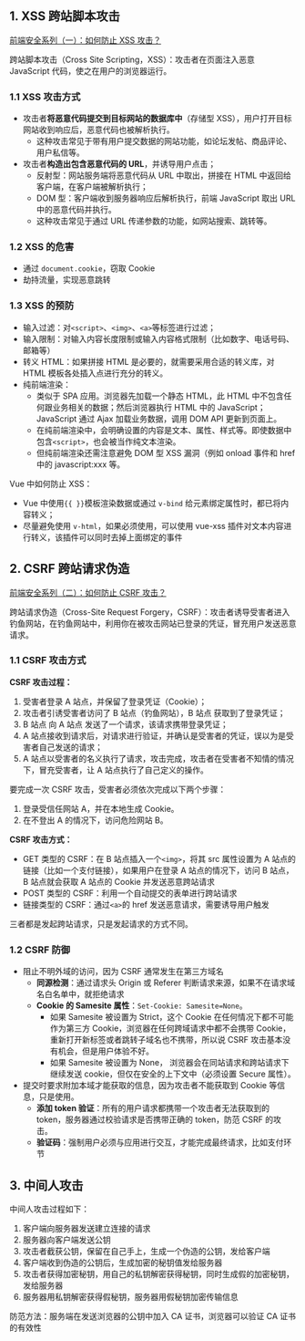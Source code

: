 ## 1. XSS 跨站脚本攻击

[前端安全系列（一）：如何防止 XSS 攻击？](https://tech.meituan.com/2018/09/27/fe-security.html)

跨站脚本攻击（Cross Site Scripting，XSS）：攻击者在页面注入恶意 JavaScript 代码，使之在用户的浏览器运行。

### 1.1 XSS 攻击方式

- 攻击者**将恶意代码提交到目标网站的数据库中**（存储型 XSS），用户打开目标网站收到响应后，恶意代码也被解析执行。
  - 这种攻击常见于带有用户提交数据的网站功能，如论坛发帖、商品评论、用户私信等。
- 攻击者**构造出包含恶意代码的 URL**，并诱导用户点击；
  - 反射型：网站服务端将恶意代码从 URL 中取出，拼接在 HTML 中返回给客户端，在客户端被解析执行；
  - DOM 型：客户端收到服务器响应后解析执行，前端 JavaScript 取出 URL 中的恶意代码并执行。
  - 这种攻击常见于通过 URL 传递参数的功能，如网站搜索、跳转等。

### 1.2 XSS 的危害

- 通过 `document.cookie`，窃取 Cookie
- 劫持流量，实现恶意跳转

### 1.3 XSS 的预防

- 输入过滤：对`<script>`、`<img>`、`<a>`等标签进行过滤；
- 输入限制：对输入内容长度限制或输入内容格式限制（比如数字、电话号码、邮箱等）
- 转义 HTML：如果拼接 HTML 是必要的，就需要采用合适的转义库，对 HTML 模板各处插入点进行充分的转义。
- 纯前端渲染：
  - 类似于 SPA 应用。浏览器先加载一个静态 HTML，此 HTML 中不包含任何跟业务相关的数据；然后浏览器执行 HTML 中的 JavaScript；JavaScript 通过 Ajax 加载业务数据，调用 DOM API 更新到页面上。
  - 在纯前端渲染中，会明确设置的内容是文本、属性、样式等。即使数据中包含`<script>`，也会被当作纯文本渲染。
  - 但纯前端渲染还需注意避免 DOM 型 XSS 漏洞（例如 onload 事件和 href 中的 javascript:xxx 等。

Vue 中如何防止 XSS：

- Vue 中使用`{{ }}`模板渲染数据或通过 `v-bind` 给元素绑定属性时，都已将内容转义；
- 尽量避免使用 `v-html`，如果必须使用，可以使用 vue-xss 插件对文本内容进行转义，该插件可以同时去掉上面绑定的事件

## 2. CSRF 跨站请求伪造

[前端安全系列（二）：如何防止 CSRF 攻击？](https://tech.meituan.com/2018/10/11/fe-security-csrf.html)

跨站请求伪造（Cross-Site Request Forgery，CSRF）：攻击者诱导受害者进入钓鱼网站，在钓鱼网站中，利用你在被攻击网站已登录的凭证，冒充用户发送恶意请求。

### 1.1 CSRF 攻击方式

**CSRF 攻击过程：**

1. 受害者登录 A 站点，并保留了登录凭证（Cookie）；
2. 攻击者引诱受害者访问了 B 站点（钓鱼网站），B 站点 获取到了登录凭证；
3. B 站点 向 A 站点 发送了一个请求，该请求携带登录凭证；
4. A 站点接收到请求后，对请求进行验证，并确认是受害者的凭证，误以为是受害者自己发送的请求；
5. A 站点以受害者的名义执行了请求，攻击完成，攻击者在受害者不知情的情况下，冒充受害者，让 A 站点执行了自己定义的操作。

要完成一次 CSRF 攻击，受害者必须依次完成以下两个步骤：

1. 登录受信任网站 A，并在本地生成 Cookie。
2. 在不登出 A 的情况下，访问危险网站 B。

**CSRF 攻击方式：**

- GET 类型的 CSRF：在 B 站点插入一个`<img>`，将其 src 属性设置为 A 站点的链接（比如一个支付链接），如果用户在登录 A 站点的情况下，访问 B 站点，B 站点就会获取 A 站点的 Cookie 并发送恶意跨站请求
- POST 类型的 CSRF：利用一个自动提交的表单进行跨站请求
- 链接类型的 CSRF：通过`<a>`的 href 发送恶意请求，需要诱导用户触发

三者都是发起跨站请求，只是发起请求的方式不同。

### 1.2 CSRF 防御

- 阻止不明外域的访问，因为 CSRF 通常发生在第三方域名
  - **同源检测**：通过请求头 Origin 或 Referer 判断请求来源，如果不在请求域名白名单中，就拒绝请求
  - **Cookie 的 Samesite 属性**：`Set-Cookie: Samesite=None`。
    - 如果 Samesite 被设置为 Strict，这个 Cookie 在任何情况下都不可能作为第三方 Cookie，浏览器在任何跨域请求中都不会携带 Cookie，重新打开新标签或者跳转子域名也不携带，所以说 CSRF 攻击基本没有机会，但是用户体验不好。
    - 如果 Samesite 被设置为 None， 浏览器会在同站请求和跨站请求下继续发送 cookie，但仅在安全的上下文中（必须设置 Secure 属性）。
- 提交时要求附加本域才能获取的信息，因为攻击者不能获取到 Cookie 等信息，只是使用。
  - **添加 token 验证**：所有的用户请求都携带一个攻击者无法获取到的 token，服务器通过校验请求是否携带正确的 token，防范 CSRF 的攻击。
  - **验证码**：强制用户必须与应用进行交互，才能完成最终请求，比如支付环节

## 3. 中间人攻击

中间人攻击过程如下：

1. 客户端向服务器发送建立连接的请求
2. 服务器向客户端发送公钥
3. 攻击者截获公钥，保留在自己手上，生成一个伪造的公钥，发给客户端
4. 客户端收到伪造的公钥后，生成加密的秘钥值发给服务器
5. 攻击者获得加密秘钥，用自己的私钥解密获得秘钥，同时生成假的加密秘钥，发给服务器
6. 服务器用私钥解密获得假秘钥，服务器用假秘钥加密传输信息

防范方法：服务端在发送浏览器的公钥中加入 CA 证书，浏览器可以验证 CA 证书的有效性
